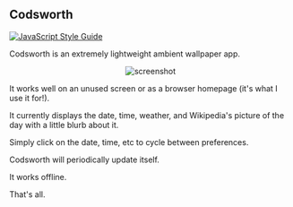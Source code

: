 ## Codsworth

[![JavaScript Style Guide](https://img.shields.io/badge/code%20style-standard-brightgreen.svg)](http://standardjs.com/)

Codsworth is an extremely lightweight ambient wallpaper app.

<p align="center">
  <img src="https:/michealparks.github.io/codsworth/screenshot.jpg" alt="screenshot" align="center">
</p>

It works well on an unused screen or as a browser homepage (it's what I use it for!).

It currently displays the date, time, weather, and Wikipedia's picture of the day with a little blurb about it.

Simply click on the date, time, etc to cycle between preferences.

Codsworth will periodically update itself.

It works offline.

That's all.
